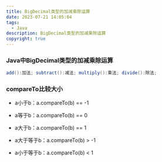 ```yaml
---
title: BigDecimal类型的加减乘除运算
date: 2023-07-21 14:05:04
tags:
  - Java
description: BigDecimal类型的加减乘除运算
copyright: true
---
```


### Java中BigDecimal类型的加减乘除运算

```java
add():加法; subtract():减法; multiply():乘法; divide():除法;
```

### compareTo比较大小

- a小于b：a.compareTo(b) == -1

- a等于b：a.compareTo(b) == 0

- a大于b：a.compareTo(b) == 1

- a大于等于b：a.compareTo(b) > -1

- a小于等于b：a.compareTo(b) < 1
